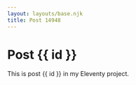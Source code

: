 ```yaml
---
layout: layouts/base.njk
title: Post 14948
---
```


# Post {{ id }}

This is post {{ id }} in my Eleventy project.
